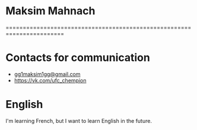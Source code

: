 # Maksim Mahnach
=======================================================================
# Contacts for communication
* gg1maksim1gg@gmail.com
* https://vk.com/ufc_chempion
# English
I'm learning French, but I want to learn English in the future.